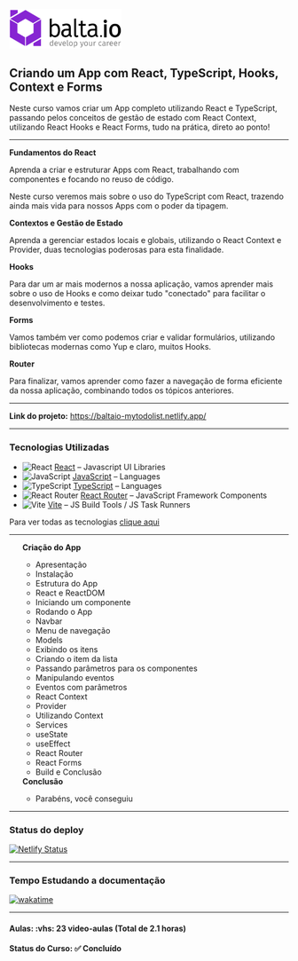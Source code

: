 <img src="img/balta-logo2.svg" width="40%">
<h2>Criando um App com React, TypeScript, Hooks, Context e Forms</h2>

<p>Neste curso vamos criar um App completo utilizando React e TypeScript, passando pelos conceitos de gestão de estado com React Context, utilizando React Hooks e React Forms, tudo na prática, direto ao ponto!</p>

<hr>

<strong>Fundamentos do React</strong>

<p>Aprenda a criar e estruturar Apps com React, trabalhando com componentes e focando no reuso de código.</p>

<p>Neste curso veremos mais sobre o uso do TypeScript com React, trazendo ainda mais vida para nossos Apps com o poder da tipagem.</p>

<strong>Contextos e Gestão de Estado</strong>

<p>Aprenda a gerenciar estados locais e globais, utilizando o React Context e Provider, duas tecnologias poderosas para esta finalidade.</p>

<strong>Hooks</strong>

<p>Para dar um ar mais modernos a nossa aplicação, vamos aprender mais sobre o uso de Hooks e como deixar tudo "conectado" para facilitar o desenvolvimento e testes.</p>

<strong>Forms</strong>

<p>Vamos também ver como podemos criar e validar formulários, utilizando bibliotecas modernas como Yup e claro, muitos Hooks.</p>

<strong>Router</strong>

<p>Para finalizar, vamos aprender como fazer a navegação de forma eficiente da nossa aplicação, combinando todos os tópicos anteriores.</p>

<hr>

<strong>Link do projeto:</strong> <a href="https://baltaio-mytodolist.netlify.app/">https://baltaio-mytodolist.netlify.app/</a>

<hr>

<h3>Tecnologias Utilizadas</h3>

- <img width='25' height='25' src='https://img.stackshare.io/service/1020/OYIaJ1KK.png' alt='React'/> [React](https://reactjs.org/) – Javascript UI Libraries
- <img width='25' height='25' src='https://img.stackshare.io/service/1209/javascript.jpeg' alt='JavaScript'/> [JavaScript](https://developer.mozilla.org/en-US/docs/Web/JavaScript) – Languages
- <img width='25' height='25' src='https://img.stackshare.io/service/1612/bynNY5dJ.jpg' alt='TypeScript'/> [TypeScript](http://www.typescriptlang.org) – Languages
- <img width='25' height='25' src='https://img.stackshare.io/service/3350/8261421.png' alt='React Router'/> [React Router](https://github.com/rackt/react-router) – JavaScript Framework Components
- <img width='25' height='25' src='https://img.stackshare.io/service/21547/default_1aeac791cde11ff66cc0b20dcc6144eeb185c905.png' alt='Vite'/> [Vite](https://vitejs.dev/) – JS Build Tools / JS Task Runners

Para ver todas as tecnologias [clique aqui](/techstack.md)

<hr>

<ul>
  <strong>Criação do App</strong>
  <ul>
    <li>Apresentação</li>
    <li>Instalação</li>
    <li>Estrutura do App</li>
    <li>React e ReactDOM</li>
    <li>Iniciando um componente</li>
    <li>Rodando o App</li>
    <li>Navbar</li>
    <li>Menu de navegação</li>
    <li>Models</li>
    <li>Exibindo os itens</li>
    <li>Criando o item da lista</li>
    <li>Passando parâmetros para os componentes</li>
    <li>Manipulando eventos</li>
    <li>Eventos com parâmetros</li>
    <li>React Context</li>
    <li>Provider</li>
    <li>Utilizando Context</li>
    <li>Services</li>
    <li>useState</li>
    <li>useEffect</li>
    <li>React Router</li>
    <li>React Forms</li>
    <li>Build e Conclusão</li>
  </ul>
  <strong>Conclusão</strong>
    <ul>
      <li>Parabéns, você conseguiu</li>
    </ul>
</ul>

<hr>

<h3>Status do deploy</h3>

[![Netlify Status](https://api.netlify.com/api/v1/badges/53e24c1a-3530-4564-823c-0b24dea0f7c8/deploy-status)](https://app.netlify.com/sites/baltaio-mytodolist/deploys)

<hr>

<h3>Tempo Estudando a documentação</h3>

<p>
  <a href="https://wakatime.com/badge/github/EdiJunior88/Balta.io_Criando_um_App_com_React">
   <img src="https://wakatime.com/badge/github/EdiJunior88/Balta.io_Criando_um_App_com_React.svg" alt="wakatime">
  </a>
</p>

<hr>

<h4><b>Aulas:</b> :vhs: 23 video-aulas (Total de 2.1 horas)</h4>
<h4><b>Status do Curso:</b> ✅ Concluído</h4>
